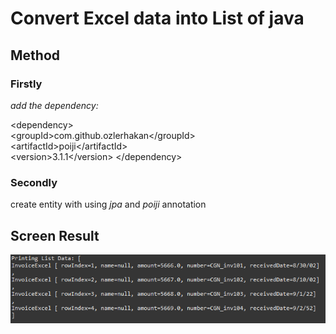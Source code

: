 # Convert Excel data into List of java

## Method
### Firstly
_add the dependency:_  
  
\<dependency\>  
  \<groupId\>com.github.ozlerhakan\</groupId\>  
  \<artifactId\>poiji\</artifactId\>  
  \<version\>3.1.1\</version\> 
\</dependency\>  


### Secondly 
create entity with using _jpa_ and _poiji_ annotation

## Screen Result

![](./capture/result.png)